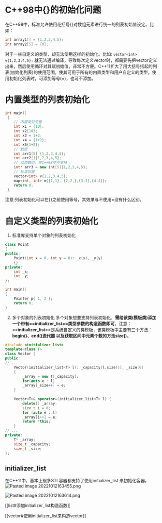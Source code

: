 #  C++98中{}的初始化问题
在C++98中，标准允许使用花括号{}对数组元素进行统一的列表初始值设定。比如：
```cpp
int array1[] = {1,2,3,4,5}; 
int array2[5] = {0};
```

对于一些自定义的类型，却无法使用这样的初始化。比如:
`vector<int> v{1,2,3,4,5};`
就无法通过编译，导致每次定义vector时，都需要先把vector定义出来，然后使用循环对其赋初始值，非常不方便。C++11扩大了用大括号括起的列表(初始化列表)的使用范围，使其可用于所有的内置类型和用户自定义的类型，使用初始化列表时，可添加等号(=)，也可不添加。


# 内置类型的列表初始化
```cpp
int main() 
 {
	// 内置类型变量
	int x1 = {10};
	int x2{10};
	int x3 = 1+2;
	int x4 = {1+2};
	int x5{1+2}; 
	// 数组
	int arr1[5] {1,2,3,4,5}; 
	int arr2[]{1,2,3,4,5};
	// 动态数组，在C++98中不支持
	int* arr3 = new int[5]{1,2,3,4,5}; 
	// 标准容器
	vector<int> v{1,2,3,4,5};
	map<int, int> m{{1,1}, {2,2,},{3,3},{4,4}}; 
	return 0;
 }
```
注意:列表初始化可以在{}之前使用等号，其效果与不使用=没有什么区别。

# 自定义类型的列表初始化
1. 标准库支持单个对象的列表初始化
```cpp
class Point 
{
public:
	Point(int x = 0, int y = 0): _x(x), _y(y) 
	{}
private: 
	int _x; 
	int _y;
};

int main() 
{
	Pointer p{ 1, 2 }; 
	return 0;
}
```

2. 多个对象的列表初始化
多个对象想要支持列表初始化，**需给该类(模板类)添加一个带有==initializer_list==类型参数的构造函数即可**。注意：==**initializer_list**==是系统自定义的类模板，该类模板中主要有三个方法：**begin()、end()迭代器 以及获取区间中元素个数的方法size()**。
```cpp
#include <initializer_list> 
template<class T>
class Vector { 
public:
// ...
	Vector(initializer_list<T> l): _capacity(l.size()), _size(0) 
	{
		_array = new T[_capacity]; 
		for(auto e : l)
		_array[_size++] = e;
    }
    
	Vector<T>& operator=(initializer_list<T> l) { 
		delete[] _array;
		size_t i = 0;
		for (auto e : l)
		_array[i++] = e; 
		return *this;
    }
// ...
private:
	T* _array;
	size_t _capacity; 
	size_t _size;
};
```

## initializer_list
在C++11中，基本上很多STL容器都支持了使用initializer_list 来初始化容器。
![Pasted image 20221012163455.png](https://image-1311137268.cos.ap-chengdu.myqcloud.com/SiYuan/Pasted%20image%2020221012163455.png)

![Pasted image 20221012163614.png](https://image-1311137268.cos.ap-chengdu.myqcloud.com/SiYuan/Pasted%20image%2020221012163614.png)


[[list#添加initializer_list构造函数]]

[[vector#使用initializer_list来构造vector]]